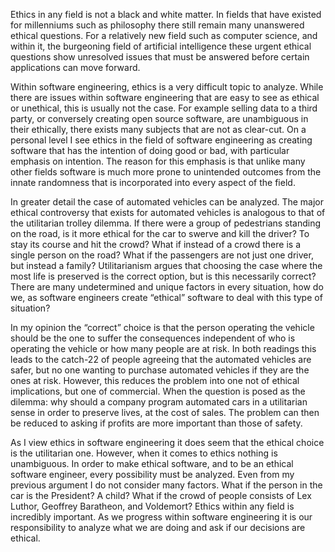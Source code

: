 Ethics in any field is not a black and white matter. In fields that have existed for millenniums such as philosophy there still remain many unanswered ethical questions.  For a relatively new field such as computer science, and within it, the burgeoning field of artificial intelligence these urgent ethical questions show unresolved issues that must be answered before certain applications can move forward. 

Within software engineering, ethics is a very difficult topic to analyze. While there are issues within software engineering that are easy to see as ethical or unethical, this is usually not the case. For example selling data to a third party, or conversely creating open source software, are unambiguous in their ethically, there exists many subjects that are not as clear-cut. On a personal level I see ethics in the field of software engineering as creating software that has the intention of doing good or bad, with particular emphasis on intention. The reason for this emphasis is that unlike many other fields software is much more prone to unintended outcomes from the innate randomness that is incorporated into every aspect of the field. 

In greater detail the case of automated vehicles can be analyzed. The major ethical controversy that exists for automated vehicles is analogous to that of the utilitarian trolley dilemma. If there were a group of pedestrians standing on the road, is it more ethical for the car to swerve and kill the driver? To stay its course and hit the crowd? What if instead of a crowd there is a single person on the road? What if the passengers are not just one driver, but instead a family? Utilitarianism argues that choosing the case where the most life is preserved is the correct option, but is this necessarily correct? There are  many undetermined and unique factors in every situation, how do we, as software engineers create “ethical” software to deal with this type of situation?

In my opinion the “correct” choice is that the person operating the vehicle should be the one to suffer the consequences independent of who is operating the vehicle or how many people are at risk.  In both readings this leads to the catch-22 of people agreeing that the automated vehicles are safer, but no one wanting to purchase automated vehicles if they are the ones at risk. However, this reduces the problem into one not of ethical implications, but one of commercial. When the question is posed as the dilemma: why should a company program automated cars in a utilitarian sense in order to preserve lives, at the cost of sales. The problem can then be reduced to asking if profits are more important than those of safety.

As I view ethics in software engineering it does seem that the ethical choice is the utilitarian one. However, when it comes to ethics nothing is unambiguous. In order to make ethical software, and to be an ethical software engineer, every possibility must be analyzed. Even from my previous argument I do not consider many factors. What if the person in the car is the President? A child? What if the crowd of people consists of Lex Luthor, Geoffrey Baratheon, and Voldemort? Ethics within any field is incredibly important. As we progress within software engineering it is our responsibility to analyze what we are doing and ask if our decisions are ethical. 

